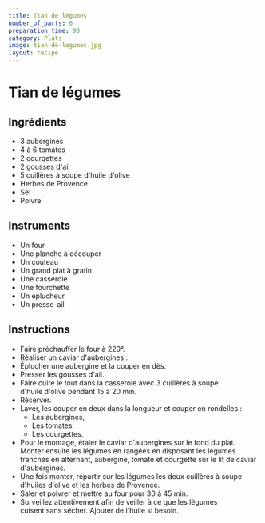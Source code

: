 ```yaml
---
title: Tian de légumes
number_of_parts: 6
preparation_time: 90
category: Plats
image: tian-de-legumes.jpg
layout: recipe
---
```

# Tian de légumes

## Ingrédients

- 3 aubergines
- 4 à 6 tomates
- 2 courgettes
- 2 gousses d'ail
- 5 cuillères à soupe d'huile d'olive
- Herbes de Provence
- Sel
- Poivre

## Instruments

- Un four
- Une planche à découper
- Un couteau
- Un grand plat à gratin
- Une casserole
- Une fourchette
- Un éplucheur
- Un presse-ail

## Instructions

- Faire préchauffer le four à 220°.
- Réaliser un caviar d'aubergines :
- Éplucher une aubergine et la couper en dès.
- Presser les gousses d'ail.
- Faire cuire le tout dans la casserole avec 3 cuillères à soupe d'huile d'olive pendant 15 à 20 min.
- Réserver.
- Laver, les couper en deux dans la longueur et couper en rondelles :
	- Les aubergines,
	- Les tomates,
	- Les courgettes.
- Pour le montage, étaler le caviar d'aubergines sur le fond du plat. Monter ensuite les légumes en rangées en disposant les légumes tranchés en alternant, aubergine, tomate et courgette sur le lit de caviar d'aubergines.
- Une fois monter, répartir sur les légumes les deux cuillères à soupe d'huiles d'olive et les herbes de Provence.
- Saler et poivrer et mettre au four pour 30 à 45 min.
- Surveillez attentivement afin de veiller à ce que les légumes cuisent sans sécher. Ajouter de l'huile si besoin.
